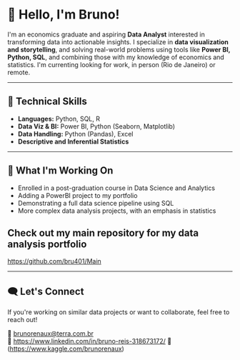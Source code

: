 # 👋 Hello, I'm Bruno!

I'm an economics graduate and aspiring **Data Analyst** interested in transforming data into actionable insights. I specialize in **data visualization and storytelling**, and solving real-world problems using tools like **Power BI, Python, SQL**, and combining those with my knowledge of economics and statistics.
I'm currenting looking for work, in person (Rio de Janeiro) or remote.

---

## 🔧 Technical Skills

- **Languages:** Python, SQL, R
- **Data Viz & BI:** Power BI, Python (Seaborn, Matplotlib)
- **Data Handling:** Python (Pandas), Excel
- **Descriptive and Inferential Statistics**

---

## 🧠 What I'm Working On

- Enrolled in a post-graduation course in Data Science and Analytics
- Adding a PowerBI project to my portfolio
- Demonstrating a full data science pipeline using SQL
- More complex data analysis projects, with an emphasis in statistics

## Check out my main repository for **my data analysis portfolio**
https://github.com/bru401/Main

---

## 🗨 Let's Connect

If you're working on similar data projects or want to collaborate, feel free to reach out!

📧 brunorenaux@terra.com.br  
🔗 https://www.linkedin.com/in/bruno-reis-318673172/
📁 (https://www.kaggle.com/brunorenaux)
